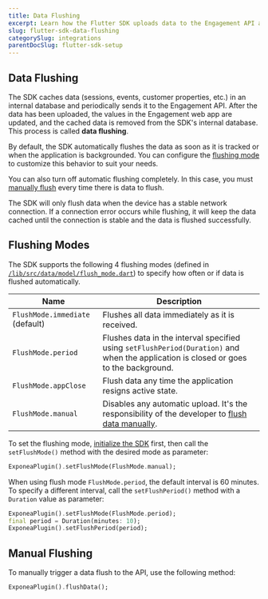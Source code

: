 ```yaml
---
title: Data Flushing
excerpt: Learn how the Flutter SDK uploads data to the Engagement API and how to customize this behavior
slug: flutter-sdk-data-flushing
categorySlug: integrations
parentDocSlug: flutter-sdk-setup
---
```


## Data Flushing
The SDK caches data (sessions, events, customer properties, etc.) in an internal database and periodically sends it to the Engagement API. After the data has been uploaded, the values in the Engagement web app are updated, and the cached data is removed from the SDK's internal database. This process is called **data flushing**.

By default, the SDK automatically flushes the data as soon as it is tracked or when the application is backgrounded. You can configure the [flushing mode](#flushing-modes) to customize this behavior to suit your needs.
 
 You can also turn off automatic flushing completely. In this case, you must [manually flush](#manual-flushing) every time there is data to flush.

The SDK will only flush data when the device has a stable network connection. If a connection error occurs while flushing, it will keep the data cached until the connection is stable and the data is flushed successfully.

## Flushing Modes

The SDK supports the following 4 flushing modes (defined in [`/lib/src/data/model/flush_mode.dart`](https://github.com/exponea/exponea-flutter-sdk/blob/main/lib/src/data/model/flush_mode.dart)) to specify how often or if data is flushed automatically.

| Name                            | Description |
| ------------------------------- | ----------- |
| `FlushMode.immediate` (default) | Flushes all data immediately as it is received. |
| `FlushMode.period`              | Flushes data in the interval specified using `setFlushPeriod(Duration)` and when the application is closed or goes to the background. |
| `FlushMode.appClose`            | Flush data any time the application resigns active state. |
| `FlushMode.manual`              | Disables any automatic upload. It's the responsibility of the developer to [flush data manually](#manual-flushing). |

To set the flushing mode, [initialize the SDK](https://documentation.bloomreach.com/engagement/docs/flutter-sdk-setup) first, then call the `setFlushMode()` method with the desired mode as parameter:

```dart
ExponeaPlugin().setFlushMode(FlushMode.manual);
```

When using flush mode `FlushMode.period`, the default interval is 60 minutes. To specify a different interval, call the `setFlushPeriod()` method with a `Duration` value as parameter:

```dart
ExponeaPlugin().setFlushMode(FlushMode.period);
final period = Duration(minutes: 10);
ExponeaPlugin().setFlushPeriod(period);
```

## Manual Flushing

To manually trigger a data flush to the API, use the following method:

```dart
ExponeaPlugin().flushData();
```
